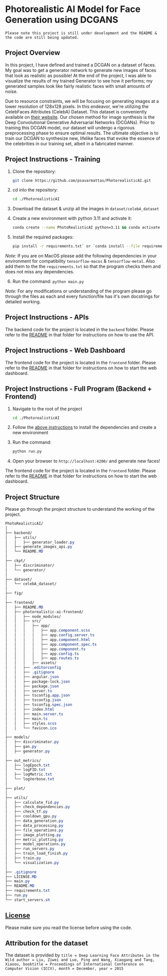 # Photorealistic AI Model for Face Generation using DCGANS

`Please note this project is still under development and the README & the code are still being updated.`

## Project Overview
In this project, I have defined and trained a DCGAN on a dataset of faces. My goal was to get a generator network to generate new images of faces that look as realistic as possible! At the end of the project, I was able to visualize the results of my trained Generator to see how it performs; my generated samples look like fairly realistic faces with small amounts of noise.

Due to resource constraints, we will be focusing on generating images at a lower resolution of 128x128 pixels. In this endeavor, we're utilizing the CelebFaces Attributes (CelebA) Dataset. This dataset is conveniently available on [their website](https://mmlab.ie.cuhk.edu.hk/projects/CelebA.html). Our chosen method for image synthesis is the Deep Convolutional Generative Adversarial Networks (DCGANs). Prior to training this DCGAN model, our dataset will undergo a rigorous preprocessing phase to ensure optimal results. The ultimate objective is to train our DCGAN to synthesize new, lifelike faces that evoke the essence of the celebrities in our training set, albeit in a fabricated manner.

## Project Instructions - Training

1. Clone the repository:

    ```bash
    git clone https://github.com/psavarmattas/PhotorealisticAI.git
    ````

2. cd into the repository:
    ```bash
    cd ./PhotorealisticAI
    ```

3. Download the dataset & unzip all the images in `dataset/celebA_dataset`

4. Create a new environment with python 3.11 and activate it: 
    ```bash
    conda create --name PhotoRealisticAI python=3.11 && conda activate PhotoRealisticAI
    ```

5. Install the required packages: 
    ```bash
    pip install -r requirements.txt` or `conda install --file requirements.txt
    ```

*Note:* If you are on MacOS please add the following dependencies in your environment for compatibility `tensorflow-macos` & `tensorflow-metal`. Also add them to the the `requirements.txt` so that the program checks them and does not miss any dependencies.

6. Run the command: `python main.py`

*Note:* For any modifications or understanding of the program please go through the files as each and every function/file has it's own docstrings for detailed working.

## Project Instructions - APIs

The backend code for the project is located in the `backend` folder. Please refer to the [README](https://github.com/psavarmattas/PhotoRealisticAI/blob/web-dashboard/backend/README.MD) in that folder for instructions on how to use the API.

## Project Instructions - Web Dashboard

The frontend code for the project is located in the `frontend` folder. Please refer to the [README](https://github.com/psavarmattas/PhotoRealisticAI/blob/cdde4513cb6ec45b8c0576c61a2aafc23426be33/frontend/README.MD) in that folder for instructions on how to start the web dashboard.

## Project Instructions - Full Program (Backend + Frontend)

1. Navigate to the root of the project

    ```bash
    cd ./PhotorealisticAI
    ```

2. Follow the [above instructions](https://github.com/psavarmattas/PhotoRealisticAI/tree/web-dashboard?tab=readme-ov-file#project-instructions---training) to install the dependencies and create a new environment

3. Run the command:

    ```bash
    python run.py
    ```

4. Open your browser to `http://localhost:4200/` and generate new faces!


The frontend code for the project is located in the `frontend` folder. Please refer to the [README](https://github.com/psavarmattas/PhotoRealisticAI/blob/cdde4513cb6ec45b8c0576c61a2aafc23426be33/frontend/README.MD) in that folder for instructions on how to start the web dashboard.

## Project Structure

Please go through the project structure to understand the working of the project.

```css
PhotoRealisticAI/
│
├── backend/
│   ├── utils/
│   │   ├── generator_loader.py
│   ├── generate_images_api.py
│   └── README.MD
│
├── ckpt/
│   ├── discriminator/
│   └── generator/
│
├── dataset/
│   └── celebA_dataset/
│
├── fig/
│
├── frontend/
│   ├── README.MD
│   ├── photorealistic-ai-frontend/
│   │   ├── node_modules/
│   │   ├── src/
│   │   │   ├── app/
│   │   │   │   ├── app.component.scss
│   │   │   │   ├── app.config.server.ts
│   │   │   │   ├── app.component.html
│   │   │   │   ├── app.component.spec.ts
│   │   │   │   ├── app.component.ts
│   │   │   │   ├── app.config.ts
│   │   │   │   ├── app.routes.ts
│   │   │   ├── assets/
│   │   ├── .editorconfig
│   │   ├── .gitignore
│   │   ├── angular.json
│   │   ├── package-lock.json
│   │   ├── package.json
│   │   ├── server.ts
│   │   ├── tsconfig.app.json
│   │   ├── tsconfig.json
│   │   ├── tsconfig.spec.json
│   │   ├── index.html
│   │   ├── main.server.ts
│   │   ├── main.ts
│   │   ├── styles.scss
│   │   └── favicon.ico
│
├── models/
│   ├── discriminator.py
│   ├── gan.py
│   ├── generator.py
│
├── out_metrics/
│   ├── logEpoch.txt
│   └── logFID.txt
│   ├── logMetric.txt
│   └── logVerbose.txt
│
├── plot/
│
├── utils/
│   ├── calculate_fid.py
│   ├── check_dependencies.py
│   ├── check_tf.py
│   ├── cooldown_gpu.py
│   ├── data_generation.py
│   ├── data_processing.py
│   ├── file_operations.py
│   ├── image_plotting.py
│   ├── metric_plotting.py
│   ├── model_operations.py
│   ├── run_servers.py
│   ├── train_load_finish.py
│   ├── train.py
│   └── visualization.py
│
├── .gitignore
├── LICENSE.MD
├── main.py
├── README.MD
├── requirements.txt
├── run.py
└── start_servers.sh
```


## [License](https://github.com/psavarmattas/PhotoRealisticAI/blob/main/LICENSE.MD)

Please make sure you read the license before using the code.

## Attribution for the dataset
The dataset is provided by `title = Deep Learning Face Attributes in the Wild author = Liu, Ziwei and Luo, Ping and Wang, Xiaogang and Tang, Xiaoou, booktitle = Proceedings of International Conference on Computer Vision (ICCV), month = December, year = 2015`